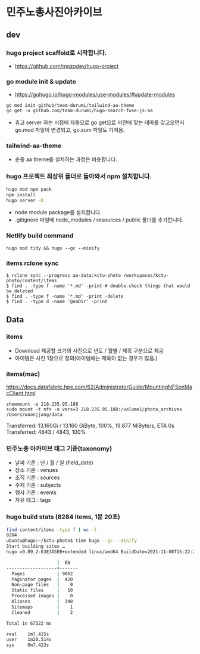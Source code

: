 # 민주노총사진아카이브

## dev

### hugo project scaffold로 시작합니다.
- https://github.com/mozodev/hugo-project


### go module init & update
- https://gohugo.io/hugo-modules/use-modules/#update-modules
```
go mod init github/team-durumi/tailwind-aa-theme
go get -u github.com/team-durumi/hugo-search-fuse-js-aa
```
- 휴고 server 하는 시점에 자동으로 go get으로 버전에 맞는 테마를 갖고오면서 go.mod 파일이 변경되고, go.sum 파일도 가져옴. 


### tailwind-aa-theme
- 순풍 aa theme를 설치하는 과정은 비슷합니다.


### hugo 프로젝트 최상위 폴더로 돌아와서 npm 설치합니다.
```bash
hugo mod npm pack
npm install
hugo server -D
```
- node module package를 설치합니다.
- .gitignore 파일에 node_modules / resources / public 폴더를 추가합니다.

### Netlify build command
```
hugo mod tidy && hugo --gc --minify
```

### items rclone sync
```
$ rclone sync --progress aa-data:kctu-photo /workspaces/kctu-photo/content/items
$ find . -type f -name '*.md' -print # double-check things that would be deleted
$ find . -type f -name '*.md' -print -delete 
$ find . -type d -name '@eaDir' -print
```

## Data

### items
- Download 제공할 크기의 사진으로 년도 / 월별 / 제목 구분으로 제공
- 아이템은 사진 1장으로 정의(아이템에는 제목이 없는 경우가 많음.)

### items(mac)
https://docs.datafabric.hpe.com/62/AdministratorGuide/MountingNFSonMacClient.html
```
showmount -e 218.235.95.188
sudo mount -t nfs -o vers=3 218.235.95.188:/volume1/photo_archives /Users/woonjjang/data
```
Transferred:       13.160Gi / 13.160 GiByte, 100%, 19.877 MiByte/s, ETA 0s
Transferred:         4843 / 4843, 100%

### 민주노총 아카이브 태그 기준(taxonomy)

- 날짜 기준 : 년 / 월 / 일 (field_date)
- 장소 기준 : venues
- 조직 기준 : sources
- 주제 기준 : subjects 
- 행사 기준 : events
- 자유 태그 : tags

### hugo build stats (8284 items, 1분 20초)

```bash
find content/items -type f | wc -l
8284
ubuntu@hugo:~/kctu-photo$ time hugo --gc --minify
Start building sites … 
hugo v0.89.2-63E3A5EB+extended linux/amd64 BuildDate=2021-11-08T15:22:24Z VendorInfo=gohugoio

                   |  EN   
-------------------+-------
  Pages            | 9062  
  Paginator pages  |  420  
  Non-page files   |    0  
  Static files     |   10  
  Processed images |    0  
  Aliases          |  348  
  Sitemaps         |    1  
  Cleaned          |    2  

Total in 67322 ms

real    1m7.415s
user    1m20.514s
sys     0m7.423s
```
